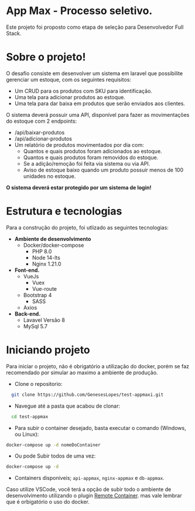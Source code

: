 # App Max - Processo seletivo.

Este projeto foi proposto como etapa de seleção para Desenvolvedor Full Stack.

# Sobre o projeto!

O desafio consiste em desenvolver um sistema em laravel que possibilite gerenciar um estoque, com os seguintes requisitos: 

* Um CRUD para os produtos com SKU para identificação.
* Uma tela para adicionar produtos ao estoque.
* Uma tela para dar baixa em produtos que serão enviados aos clientes.

O sistema deverá possuir uma API, disponível para fazer as movimentações do estoque com 2 endpoints:
  * /api/baixar-produtos
  * /api/adicionar-produtos
* Um relatório de produtos movimentados por dia com: 
  * Quantos e quais produtos foram adicionados ao estoque.
  * Quantos e quais produtos foram removidos do estoque.
  * Se a adição/remoção foi feita via sistema ou via API.
  * Aviso de estoque baixo quando um produto possuir menos de 100 unidades no estoque. 

<strong>O sistema deverá estar protegido por um sistema de login!</strong>

# Estrutura e tecnologias
Para a construção do projeto, foi utlizado as seguintes tecnologias:

* **Ambiente de desenvolvimento**
    * Docker/docker-compose
        * PHP 8.0
        * Node 14-lts
        * Nginx 1.21.0
* **Font-end.**
    * VueJs
        * Vuex
        * Vue-route
    * Bootstrap 4
        * SASS
    * Axios
* **Back-end.**
    * Lavavel Versão 8
    * MySql 5.7

# Iniciando projeto

Para iniciar o projeto, não é obrigatório a utilização do docker, porém se faz recomendado por simular ao maximo a ambiente de produção.

- Clone o repositorio:

```bash
  git clone https://github.com/GenesesLopes/test-appmaxi.git
```

- Navegue até a pasta que acabou de clonar:

```bash
  cd test-appmax
```

- Para subir o container desejado, basta executar o comando (Windows, ou Linux):

```sh
docker-compose up -d nomeDoContainer
```
- Ou pode Subir todos de uma vez: 
```sh
docker-compose up -d 
```
- Containers disponiveis; `api-appmax`, `nginx-appmax` e `db-appmax`.

Caso utilize VSCode, você terá a opção de subir todo o ambiente de desenvolvimento utilizando o plugin 
<a href="https://marketplace.visualstudio.com/items?itemName=ms-vscode-remote.remote-containers">Remote Container</a>. mas vale lembrar que é orbigatório o uso do docker.
